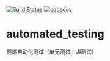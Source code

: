 [![Build Status](https://travis-ci.org/Jack-cool/automated_testing.svg?branch=master)](https://travis-ci.org/Jack-cool/automated_testing)
[![codecov](https://codecov.io/gh/Jack-cool/automated_testing/branch/master/graph/badge.svg)](https://codecov.io/gh/Jack-cool/automated_testing)

# automated_testing
前端自动化测试（单元测试 | UI测试）
